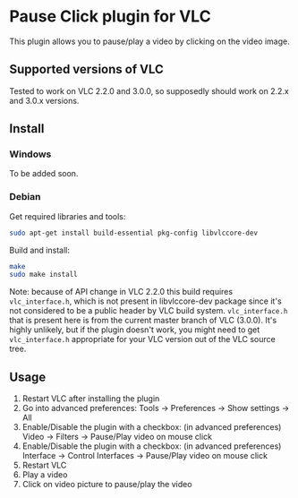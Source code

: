 # Pause Click plugin for VLC
This plugin allows you to pause/play a video by clicking on the video image.

## Supported versions of VLC
Tested to work on VLC 2.2.0 and 3.0.0, so supposedly should work on 2.2.x and 3.0.x versions.

## Install

### Windows
To be added soon.

### Debian
Get required libraries and tools:
```bash
sudo apt-get install build-essential pkg-config libvlccore-dev
```

Build and install:
```bash
make
sudo make install
```

Note: because of API change in VLC 2.2.0 this build requires `vlc_interface.h`, which is not present in libvlccore-dev package since it's not considered to be a public header by VLC build system. `vlc_interface.h` that is present here is from the current master branch of VLC (3.0.0). It's highly unlikely, but if the plugin doesn't work, you might need to get `vlc_interface.h` appropriate for your VLC version out of the VLC source tree.

## Usage
1. Restart VLC after installing the plugin
2. Go into advanced preferences: Tools -> Preferences -> Show settings -> All
3. Enable/Disable the plugin with a checkbox: (in advanced preferences) Video -> Filters -> Pause/Play video on mouse click
4. Enable/Disable the plugin with a checkbox: (in advanced preferences) Interface -> Control Interfaces -> Pause/Play video on mouse click
5. Restart VLC
6. Play a video
7. Click on video picture to pause/play the video
